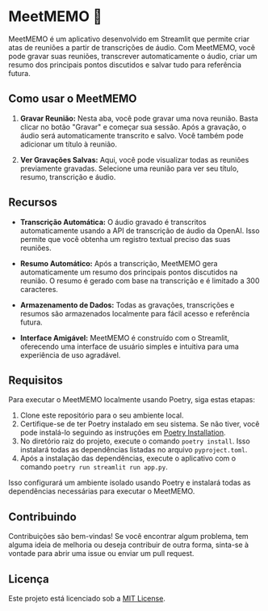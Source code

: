 # MeetMEMO 💬

MeetMEMO é um aplicativo desenvolvido em Streamlit que permite criar atas de reuniões a partir de transcrições de áudio. Com MeetMEMO, você pode gravar suas reuniões, transcrever automaticamente o áudio, criar um resumo dos principais pontos discutidos e salvar tudo para referência futura.

## Como usar o MeetMEMO

1. **Gravar Reunião:**
   Nesta aba, você pode gravar uma nova reunião. Basta clicar no botão "Gravar" e começar sua sessão. Após a gravação, o áudio será automaticamente transcrito e salvo. Você também pode adicionar um título à reunião.

2. **Ver Gravações Salvas:**
   Aqui, você pode visualizar todas as reuniões previamente gravadas. Selecione uma reunião para ver seu título, resumo, transcrição e áudio.

## Recursos

- **Transcrição Automática:**
  O áudio gravado é transcritos automaticamente usando a API de transcrição de áudio da OpenAI. Isso permite que você obtenha um registro textual preciso das suas reuniões.

- **Resumo Automático:**
  Após a transcrição, MeetMEMO gera automaticamente um resumo dos principais pontos discutidos na reunião. O resumo é gerado com base na transcrição e é limitado a 300 caracteres.

- **Armazenamento de Dados:**
  Todas as gravações, transcrições e resumos são armazenados localmente para fácil acesso e referência futura.

- **Interface Amigável:**
  MeetMEMO é construído com o Streamlit, oferecendo uma interface de usuário simples e intuitiva para uma experiência de uso agradável.

## Requisitos

Para executar o MeetMEMO localmente usando Poetry, siga estas etapas:

1. Clone este repositório para o seu ambiente local.
2. Certifique-se de ter Poetry instalado em seu sistema. Se não tiver, você pode instalá-lo seguindo as instruções em [Poetry Installation](https://python-poetry.org/docs/#installation).
3. No diretório raiz do projeto, execute o comando `poetry install`. Isso instalará todas as dependências listadas no arquivo `pyproject.toml`.
4. Após a instalação das dependências, execute o aplicativo com o comando `poetry run streamlit run app.py`.

Isso configurará um ambiente isolado usando Poetry e instalará todas as dependências necessárias para executar o MeetMEMO.

## Contribuindo

Contribuições são bem-vindas! Se você encontrar algum problema, tem alguma ideia de melhoria ou deseja contribuir de outra forma, sinta-se à vontade para abrir uma issue ou enviar um pull request.

## Licença

Este projeto está licenciado sob a [MIT License](https://opensource.org/licenses/MIT).
